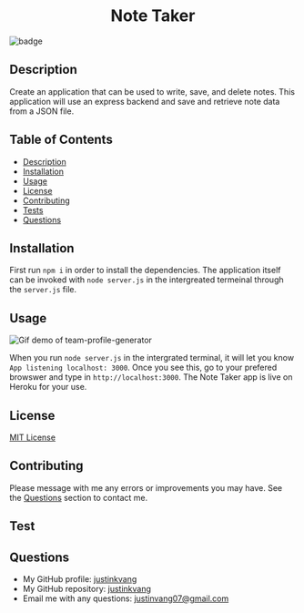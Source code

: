 
  <h1 align="center">Note Taker</h1>
  
  ![badge](https://img.shields.io/badge/license-MIT-blue)<br />

  ## Description
  Create an application that can be used to write, save, and delete notes. This application will use an express backend and save and retrieve note data from a JSON file.

  ## Table of Contents
  - [Description](#description)
  - [Installation](#installation)
  - [Usage](#usage)
  - [License](#license)
  - [Contributing](#contributing)
  - [Tests](#test)
  - [Questions](#questions)

  ## Installation
  First run `npm i` in order to install the dependencies. The application itself can be invoked with `node server.js` in the intergreated termeinal through the `server.js` file.

  ## Usage
  ![Gif demo of team-profile-generator](./Assets/walk-through.gif)
  
  When you run `node server.js` in the intergrated terminal, it will let you know `App listening localhost: 3000`. Once you see this, go to your prefered browswer and type in `http://localhost:3000`. The Note Taker app is live on Heroku for your use.   

  ## License
  [MIT License](https://choosealicense.com/licenses/mit/)

  ## Contributing
  Please message with me any errors or improvements you may have. See the [Questions](#questions) section to contact me.

  ## Test

  ## Questions
  - My GitHub profile: [justinkvang](http://github.com/justinkvang)
  - My GitHub repository: [justinkvang](http://github.com/justinkvang?tab=repositories)
  - Email me with any questions: justinvang07@gmail.com